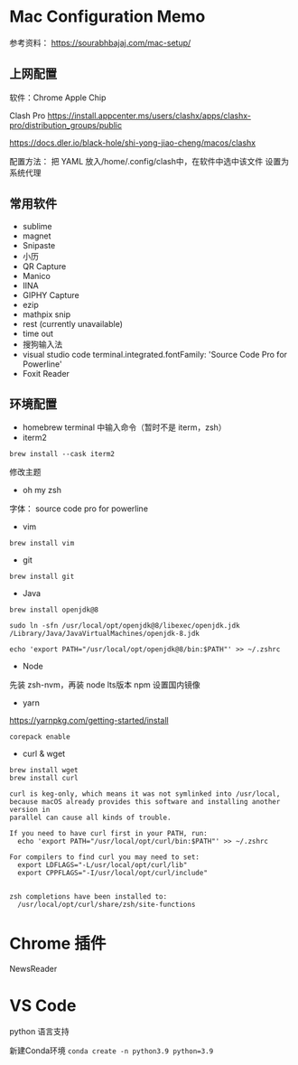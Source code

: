 # Mac Configuration Memo

参考资料：
https://sourabhbajaj.com/mac-setup/

## 上网配置

软件：Chrome Apple Chip

Clash Pro
https://install.appcenter.ms/users/clashx/apps/clashx-pro/distribution_groups/public

https://docs.dler.io/black-hole/shi-yong-jiao-cheng/macos/clashx

配置方法：
把 YAML 放入/home/.config/clash中，在软件中选中该文件
设置为系统代理

## 常用软件

- sublime
- magnet
- Snipaste
- 小历
- QR Capture
- Manico
- IINA
- GIPHY Capture
- ezip
- mathpix snip
- rest (currently unavailable)
- time out
- 搜狗输入法
- visual studio code
terminal.integrated.fontFamily: 'Source Code Pro for Powerline'
- Foxit Reader


## 环境配置
- homebrew
terminal 中输入命令（暂时不是 iterm，zsh）
- iterm2

```shell
brew install --cask iterm2
```
修改主题

- oh my zsh

字体：
source code pro for powerline

- vim

```shell
brew install vim
```

- git

```shell
brew install git
```

- Java

```shell
brew install openjdk@8

sudo ln -sfn /usr/local/opt/openjdk@8/libexec/openjdk.jdk /Library/Java/JavaVirtualMachines/openjdk-8.jdk

echo 'export PATH="/usr/local/opt/openjdk@8/bin:$PATH"' >> ~/.zshrc
```

- Node

先装 zsh-nvm，再装 node lts版本
npm 设置国内镜像

- yarn

https://yarnpkg.com/getting-started/install

```shell
corepack enable
```

- curl & wget

```shell
brew install wget
brew install curl

curl is keg-only, which means it was not symlinked into /usr/local,
because macOS already provides this software and installing another version in
parallel can cause all kinds of trouble.

If you need to have curl first in your PATH, run:
  echo 'export PATH="/usr/local/opt/curl/bin:$PATH"' >> ~/.zshrc

For compilers to find curl you may need to set:
  export LDFLAGS="-L/usr/local/opt/curl/lib"
  export CPPFLAGS="-I/usr/local/opt/curl/include"


zsh completions have been installed to:
  /usr/local/opt/curl/share/zsh/site-functions
```

# Chrome 插件

NewsReader

# VS Code

python 语言支持

新建Conda环境
`conda create -n python3.9 python=3.9`
